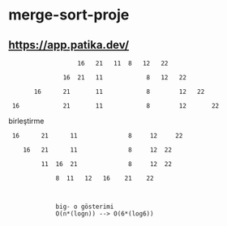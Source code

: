 # merge-sort-proje
## https://app.patika.dev/

                       16   21   11  8   12   22
                   
                   16  21   11            8   12   22
                   
           16      21       11            8        12   22
           
     16            21       11            8        12       22
     
     
     
   birleştirme  
   
     16      21      11              8     12     22
        
        16   21      11              8     12  22
        
             11  16  21              8     12  22
             
                 8  11   12   16    21    22
                 
                 
                 
                 big- o gösterimi 
                 O(n*(logn)) --> O(6*(log6))
        
